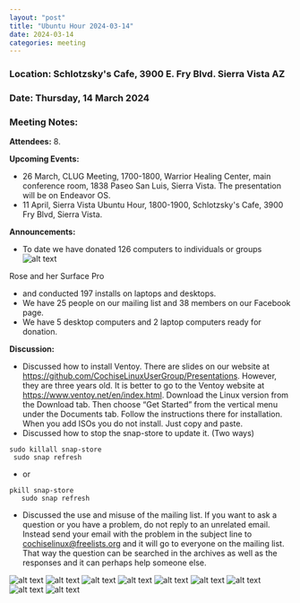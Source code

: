 ```yaml
---
layout: "post"
title: "Ubuntu Hour 2024-03-14"
date: 2024-03-14
categories: meeting
---
```


### Location: Schlotzsky's Cafe, 3900 E. Fry Blvd. Sierra Vista AZ

### Date: Thursday, 14 March 2024

### Meeting Notes:

**Attendees:** 8.

**Upcoming Events:**
 * 26 March, CLUG Meeting, 1700-1800, Warrior Healing Center, main conference room, 1838 Paseo San Luis, Sierra Vista.  The presentation will be on Endeavor OS.
 * 11 April, Sierra Vista Ubuntu Hour, 1800-1900, Schlotzsky's Cafe, 3900 Fry Blvd, Sierra Vista.

**Announcements:**
 * To date we have donated 126 computers to individuals or groups
![alt text](https://raw.githubusercontent.com/CochiseLinuxUsersGroup/CochiseLinuxUsersGroup.github.io/master/images2/rsz_rose_and_her_surface_pro.jpg)

Rose and her Surface Pro
 * and conducted 197 installs on laptops and desktops.
 * We have 25 people on our mailing list and 38 members on our Facebook page.
 * We have 5 desktop computers and 2 laptop computers ready for donation.

**Discussion:**
 * Discussed how to install Ventoy.  There are slides on our website at https://github.com/CochiseLinuxUserGroup/Presentations.  However, they are three years old. It is better to go to the Ventoy website at https://www.ventoy.net/en/index.html. Download the Linux version from the Download tab.  Then choose “Get Started” from the vertical menu under the Documents tab.  Follow the instructions there for installation.  When you add ISOs you do not install.  Just copy and paste.
 * Discussed how to stop the snap-store to update it.  (Two ways)
```
sudo killall snap-store
 sudo snap refresh
```
 *    or
```
pkill snap-store
   sudo snap refresh
```
 * Discussed the use and misuse of the mailing list.  If you want to ask a question or you have a problem, do not reply to an unrelated email.  Instead send your email with the problem in the subject line to cochiselinux@freelists.org and it will go to everyone on the mailing list.  That way the question can be searched in the archives as well as the responses and it can perhaps help someone else.

![alt text](https://raw.githubusercontent.com/CochiseLinuxUsersGroup/CochiseLinuxUsersGroup.github.io/master/images2/rsz_sv_ubuntu_hour_2024-03-14_1.jpg)
![alt text](https://raw.githubusercontent.com/CochiseLinuxUsersGroup/CochiseLinuxUsersGroup.github.io/master/images2/rsz_sv_ubuntu_hour_2024-03-14_2.jpg)
![alt text](https://raw.githubusercontent.com/CochiseLinuxUsersGroup/CochiseLinuxUsersGroup.github.io/master/images2/rsz_sv_ubuntu_hour_2024-03-14_3.jpg)
![alt text](https://raw.githubusercontent.com/CochiseLinuxUsersGroup/CochiseLinuxUsersGroup.github.io/master/images2/rsz_sv_ubuntu_hour_2024-03-14_4.jpg)
![alt text](https://raw.githubusercontent.com/CochiseLinuxUsersGroup/CochiseLinuxUsersGroup.github.io/master/images2/rsz_sv_ubuntu_hour_2024-03-14_5.jpg)
![alt text](https://raw.githubusercontent.com/CochiseLinuxUsersGroup/CochiseLinuxUsersGroup.github.io/master/images2/rsz_sv_ubuntu_hour_2024-03-14_6.jpg)
![alt text](https://raw.githubusercontent.com/CochiseLinuxUsersGroup/CochiseLinuxUsersGroup.github.io/master/images2/rsz_sv_ubuntu_hour_2024-03-14_7.jpg)
![alt text](https://raw.githubusercontent.com/CochiseLinuxUsersGroup/CochiseLinuxUsersGroup.github.io/master/images2/rsz_sv_ubuntu_hour_2024-03-14_8.jpg)
![alt text](https://raw.githubusercontent.com/CochiseLinuxUsersGroup/CochiseLinuxUsersGroup.github.io/master/images2/rsz_sv_ubuntu_hour_2024-03-14_9.jpg)


